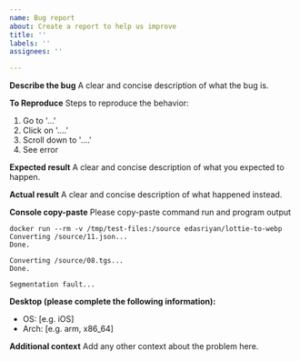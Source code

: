 ```yaml
---
name: Bug report
about: Create a report to help us improve
title: ''
labels: ''
assignees: ''

---
```


**Describe the bug**
A clear and concise description of what the bug is.

**To Reproduce**
Steps to reproduce the behavior:
1. Go to '...'
2. Click on '....'
3. Scroll down to '....'
4. See error

**Expected result**
A clear and concise description of what you expected to happen.

**Actual result**
A clear and concise description of what happened instead.

**Console copy-paste**
Please copy-paste command run and program output
```terminal
docker run --rm -v /tmp/test-files:/source edasriyan/lottie-to-webp
Converting /source/11.json...
Done.

Converting /source/08.tgs...
Done.

Segmentation fault...
```

**Desktop (please complete the following information):**
 - OS: [e.g. iOS]
 - Arch: [e.g. arm, x86_64]

**Additional context**
Add any other context about the problem here.
